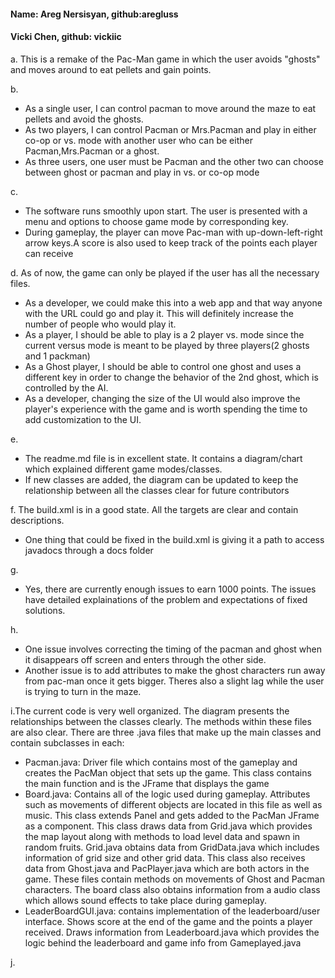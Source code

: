 #### Name: Areg Nersisyan, github:aregluss
#### Vicki Chen, github: vickiic

a. This is a remake of the Pac-Man game in which the user avoids "ghosts" and moves around to eat pellets and gain points.


b. 
* As a single user, I can control pacman to move around the maze to eat pellets and avoid the ghosts. 
* As two players, I can control Pacman or Mrs.Pacman and play in either co-op or vs. mode with another user who can be either Pacman,Mrs.Pacman or a ghost. 
* As three users, one user must be Pacman and the other two can choose between ghost or pacman and play in vs. or co-op mode 

c. 
* The software runs smoothly upon start. The user is presented with a menu and options to choose game mode by corresponding key.
* During gameplay, the player can move Pac-man with up-down-left-right arrow keys.A score is also used to keep track of the points each player can receive

d. As of now, the game can only be played if the user has all the necessary files. 
* As a developer, we could make this into a web app and that way anyone with the URL could go and play it. This will definitely increase the number of people who would play it. 
* As a player, I should be able to play is a 2 player vs. mode since the current versus mode is meant to be played by three players(2 ghosts and 1 packman)
* As a Ghost player,  I should be able to control one ghost and uses a different key in order to change the behavior of the 2nd ghost, which is controlled by the AI. 
* As a developer, changing the size of the UI would also improve the player's experience with the game and is worth spending the time to add customization to the UI.


 e. 
* The readme.md file is in excellent state. It contains a diagram/chart which explained different game modes/classes.
* If new classes are added, the diagram can be updated to keep the relationship between all the classes clear for future contributors


f. The build.xml is in a good state. All the targets are clear and contain descriptions.
* One thing that could be fixed in the build.xml is giving it a path to access javadocs through a docs folder

g. 
* Yes, there are currently enough issues to earn 1000 points. The issues have detailed explainations of the problem and expectations of fixed solutions.

h. 
* One issue involves correcting the timing of the pacman and ghost when it disappears off screen and enters through the other side.
* Another issue is to add attributes to make the ghost characters run away from pac-man once it gets bigger. Theres also a slight lag while the user is trying to turn in the maze.

i.The current code is very well organized. The diagram presents the relationships between the classes clearly. The methods within these files are also clear. There are three .java files that make up the main classes and contain subclasses in each:
* Pacman.java: Driver file which contains most of the gameplay and creates the PacMan object that sets up the game. This class contains the main function and is the JFrame that displays the game
* Board.java: Contains all of the logic used during gameplay. Attributes such as movements of different objects are located in this file as well as music. This class extends Panel and gets added to the PacMan JFrame as a component. This class draws data from Grid.java which provides the map layout along with methods to load level data and spawn in random fruits. Grid.java obtains data from GridData.java which includes information of grid size and other grid data. This class also receives data from Ghost.java and PacPlayer.java which are both actors in the game. These files contain methods on movements of Ghost and Pacman characters. The board class also obtains information from a audio class which allows sound effects to take place during gameplay.
* LeaderBoardGUI.java: contains implementation of the leaderboard/user interface. Shows score at the end of the game and the points a player received.  Draws information from Leaderboard.java which provides the logic behind the leaderboard and game info from Gameplayed.java

j.
